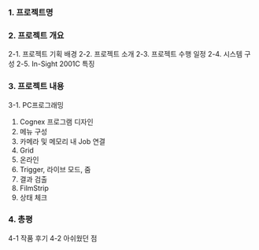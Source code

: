 ### 1. 프로젝트명

### 2. 프로젝트 개요
   2-1. 프로젝트 기획 배경
   2-2. 프로젝트 소개
   2-3. 프로젝트 수행 일정
   2-4. 시스템 구성
   2-5. In-Sight 2001C 특징
   
### 3. 프로젝트 내용
3-1. PC프로그래밍
   1. Cognex 프로그램 디자인
   2. 메뉴 구성
   3. 카메라 및 메모리 내 Job 연결
   4. Grid
   5. 온라인
   6. Trigger, 라이브 모드, 줌
   7. 결과 검출
   8. FilmStrip
   9. 상태 체크

### 4. 총평
   4-1 작품 후기
   4-2 아쉬웠던 점
